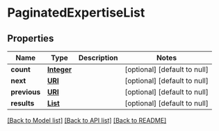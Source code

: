 # PaginatedExpertiseList
## Properties

Name | Type | Description | Notes
------------ | ------------- | ------------- | -------------
**count** | [**Integer**](integer.md) |  | [optional] [default to null]
**next** | [**URI**](URI.md) |  | [optional] [default to null]
**previous** | [**URI**](URI.md) |  | [optional] [default to null]
**results** | [**List**](Expertise.md) |  | [optional] [default to null]

[[Back to Model list]](../README.md#documentation-for-models) [[Back to API list]](../README.md#documentation-for-api-endpoints) [[Back to README]](../README.md)


